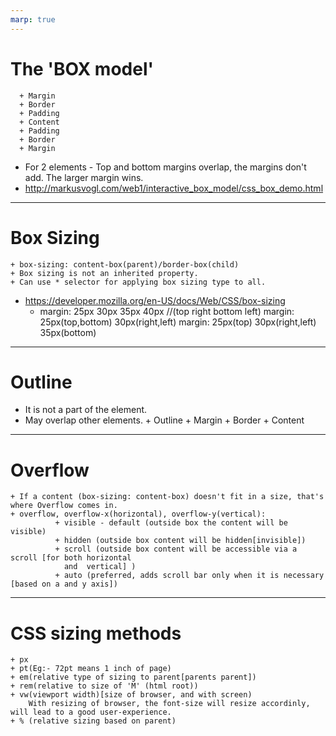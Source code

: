 ```yaml
---
marp: true
---
```


# The 'BOX model'

      + Margin
      + Border
      + Padding
      + Content
      + Padding
      + Border
      + Margin
   + For 2 elements - Top and bottom margins overlap, the margins don't add. The larger margin wins.
   + http://markusvogl.com/web1/interactive_box_model/css_box_demo.html

---

# Box Sizing

    + box-sizing: content-box(parent)/border-box(child)
    + Box sizing is not an inherited property.
    + Can use * selector for applying box sizing type to all.
 + https://developer.mozilla.org/en-US/docs/Web/CSS/box-sizing
    + margin: 25px 30px 35px 40px //(top right bottom left)
      margin: 25px(top,bottom) 30px(right,left)
      margin: 25px(top) 30px(right,left) 35px(bottom)

---

# Outline

   + It is not a part of the element.
   + May overlap other elements.
            + Outline
            + Margin
            + Border
            + Content
 
---

# Overflow

    + If a content (box-sizing: content-box) doesn't fit in a size, that's where Overflow comes in.  
    + overflow, overflow-x(horizontal), overflow-y(vertical):
              + visible - default (outside box the content will be visible)
              + hidden (outside box content will be hidden[invisible])
              + scroll (outside box content will be accessible via a scroll [for both horizontal 
                and  vertical] )
              + auto (preferred, adds scroll bar only when it is necessary [based on a and y axis])

---

# CSS sizing methods

    + px
    + pt(Eg:- 72pt means 1 inch of page) 
    + em(relative type of sizing to parent[parents parent])
    + rem(relative to size of 'M' (html root))
    + vw(viewport width)[size of browser, and with screen)
        With resizing of browser, the font-size will resize accordinly, will lead to a good user-experience.
    + % (relative sizing based on parent)
